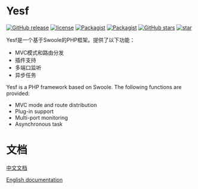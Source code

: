 # Yesf

[![GitHub release](https://img.shields.io/github/release/sylingd/Yesf.svg?style=flat-square)](https://github.com/sylingd/Yesf/releases) [![license](https://img.shields.io/github/license/sylingd/Yesf.svg?style=flat-square)](https://github.com/FirefoxBar/xStyle/blob/master/LICENSE) [![Packagist](https://img.shields.io/packagist/v/sylingd/yesf-framework.svg?style=flat-square)](https://packagist.org/packages/sylingd/yesf-framework) [![Packagist](https://img.shields.io/packagist/dt/sylingd/yesf-framework.svg?style=flat-square)](https://packagist.org/packages/sylingd/yesf-framework) [![GitHub stars](https://img.shields.io/github/stars/sylingd/Yesf.svg?style=flat-square&logo=github&label=Stars)](https://github.com/sylingd/Yesf) [![star](https://gitee.com/sy/Yesf/badge/star.svg?theme=dark)](https://gitee.com/sy/Yesf/stargazers)

Yesf是一个基于Swoole的PHP框架。提供了以下功能：

* MVC模式和路由分发
* 插件支持
* 多端口监听
* 异步任务

Yesf is a PHP framework based on Swoole. The following functions are provided:

* MVC mode and route distribution
* Plug-in support
* Multi-port monitoring
* Asynchronous task

# 文档

[中文文档](http://yesf.mydoc.io/)

[English documentation](http://yesf-en.mydoc.io/)
